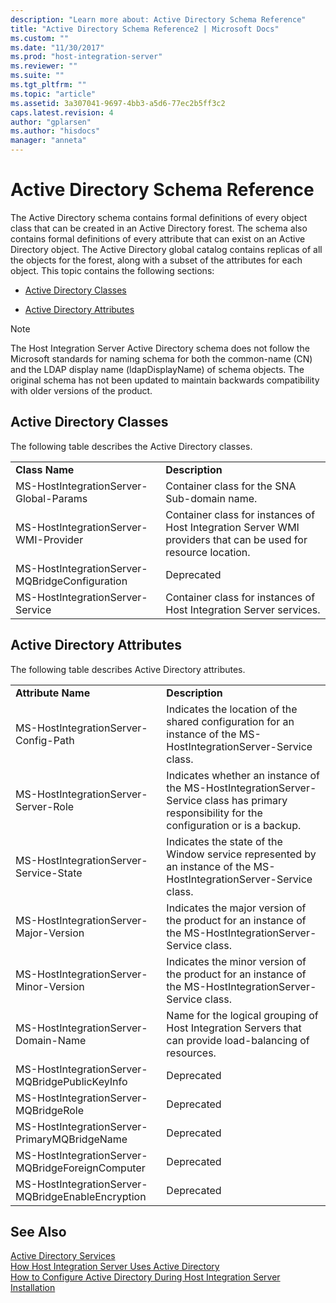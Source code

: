 ```yaml
---
description: "Learn more about: Active Directory Schema Reference"
title: "Active Directory Schema Reference2 | Microsoft Docs"
ms.custom: ""
ms.date: "11/30/2017"
ms.prod: "host-integration-server"
ms.reviewer: ""
ms.suite: ""
ms.tgt_pltfrm: ""
ms.topic: "article"
ms.assetid: 3a307041-9697-4bb3-a5d6-77ec2b5ff3c2
caps.latest.revision: 4
author: "gplarsen"
ms.author: "hisdocs"
manager: "anneta"
---
```

# Active Directory Schema Reference
The Active Directory schema contains formal definitions of every object class that can be created in an Active Directory forest. The schema also contains formal definitions of every attribute that can exist on an Active Directory object. The Active Directory global catalog contains replicas of all the objects for the forest, along with a subset of the attributes for each object. This topic contains the following sections:  
  
-   [Active Directory Classes](../core/active-directory-schema-reference2.md#bkmk_ADClasses)  
  
-   [Active Directory Attributes](../core/active-directory-schema-reference2.md#bkmk_ADAttributes)  
  
> [!NOTE]
>  The Host Integration Server Active Directory schema does not follow the Microsoft standards for naming schema for both the common-name (CN) and the LDAP display name (ldapDisplayName) of schema objects. The original schema has not been updated to maintain backwards compatibility with older versions of the product.  
  
##  <a name="bkmk_ADClasses"></a> Active Directory Classes  
 The following table describes the Active Directory classes.  
  
|||  
|-|-|  
|**Class Name**|**Description**|  
|MS-HostIntegrationServer-Global-Params|Container class for the SNA Sub-domain name.|  
|MS-HostIntegrationServer-WMI-Provider|Container class for instances of Host Integration Server WMI providers that can be used for resource location.|  
|MS-HostIntegrationServer-MQBridgeConfiguration|Deprecated|  
|MS-HostIntegrationServer-Service|Container class for instances of Host Integration Server services.|  
  
##  <a name="bkmk_ADAttributes"></a> Active Directory Attributes  
 The following table describes Active Directory attributes.  
  
|||  
|-|-|  
|**Attribute Name**|**Description**|  
|MS-HostIntegrationServer-Config-Path|Indicates the location of the shared configuration for an instance of the MS-HostIntegrationServer-Service class.|  
|MS-HostIntegrationServer-Server-Role|Indicates whether an instance of the MS-HostIntegrationServer-Service class has primary responsibility for the configuration or is a backup.|  
|MS-HostIntegrationServer-Service-State|Indicates the state of the Window service represented by an instance of the MS-HostIntegrationServer-Service class.|  
|MS-HostIntegrationServer-Major-Version|Indicates the major version of the product for an instance of the MS-HostIntegrationServer-Service class.|  
|MS-HostIntegrationServer-Minor-Version|Indicates the minor version of the product for an instance of the MS-HostIntegrationServer-Service class.|  
|MS-HostIntegrationServer-Domain-Name|Name for the logical grouping of Host Integration Servers that can provide load-balancing of resources.|  
|MS-HostIntegrationServer-MQBridgePublicKeyInfo|Deprecated|  
|MS-HostIntegrationServer-MQBridgeRole|Deprecated|  
|MS-HostIntegrationServer-PrimaryMQBridgeName|Deprecated|  
|MS-HostIntegrationServer-MQBridgeForeignComputer|Deprecated|  
|MS-HostIntegrationServer-MQBridgeEnableEncryption|Deprecated|  
  
## See Also  
 [Active Directory Services](../core/active-directory-services2.md)   
 [How Host Integration Server Uses Active Directory](../core/how-host-integration-server-uses-active-directory2.md)   
 [How to Configure Active Directory During Host Integration Server Installation](../core/how-to-configure-active-directory-during-host-integration-server-installation1.md)
